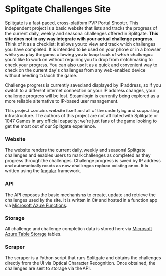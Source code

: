 # Splitgate Challenges Site
[Splitgate](https://www.splitgate.com/) is a fast-paced, cross-platform PVP Portal Shooter. This independent project is a basic website that lists and tracks the progress of the current daily, weekly and seasonal challenges offered in Splitgate. **This site does not in any way integrate with your actual challenge progress.** Think of it as a checklist: It allows you to view and track which challenges you have completed. It is intended to be used on your phone or in a browser while you play the game, allowing you to keep track of which challenges you'd like to work on without requiring you to drop from matchmaking to check your progress. You can also use it as a quick and convenient way to check on the current day's challenges from any web-enabled device without needing to lauch the game.

Challenge progress is currently saved and displayed by IP address, so if you switch to a different internet connection or your IP address changes, your challenge progress will be lost. Steam login is currently being explored as a more reliable alternative to IP-based user management.

This project contains website itself and all of the underlying and supporting infrastructure. The authors of this project are not affiliated with Splitgate or 1047 Games in any official capacity; we're just fans of the game looking to get the most out of our Splitgate experience.

### Website
The website renders the current daily, weekly and seasonal Splitgate challenges and enables users to mark challenges as completed as they progress through the challenges. Challenge progress is saved by IP address and automatically resets as new challenges replace existing ones.  It is written using the [Angular](https://angular.io/) framework.

### API
The API exposes the basic mechanisms to create, update and retrieve the challenges used by the site. It is written in C# and hosted in a function app via [Microsoft Azure Functions](https://azure.microsoft.com/en-us/services/functions/?&ef_id=Cj0KCQjwhLKUBhDiARIsAMaTLnEVv3p7zKlhPNc6nHOX3khInmyY1SUY6IuBXW-QYZ-N-Vkha1RtkzEaAnJxEALw_wcB:G:s&OCID=AID2200277_SEM_Cj0KCQjwhLKUBhDiARIsAMaTLnEVv3p7zKlhPNc6nHOX3khInmyY1SUY6IuBXW-QYZ-N-Vkha1RtkzEaAnJxEALw_wcB:G:s&gclid=Cj0KCQjwhLKUBhDiARIsAMaTLnEVv3p7zKlhPNc6nHOX3khInmyY1SUY6IuBXW-QYZ-N-Vkha1RtkzEaAnJxEALw_wcB#overview). 

### Storage
All challenge and challenge completion data is stored here via [Microsoft Azure Table Storage](https://azure.microsoft.com/en-us/services/storage/tables/?&ef_id=Cj0KCQjwhLKUBhDiARIsAMaTLnFMryPUE7Ck9UdGuWc5KF3KUkP5nLA0XeykNhgSsaVx2c-5pBjBFn8aAj7fEALw_wcB:G:s&OCID=AID2200277_SEM_Cj0KCQjwhLKUBhDiARIsAMaTLnFMryPUE7Ck9UdGuWc5KF3KUkP5nLA0XeykNhgSsaVx2c-5pBjBFn8aAj7fEALw_wcB:G:s&gclid=Cj0KCQjwhLKUBhDiARIsAMaTLnFMryPUE7Ck9UdGuWc5KF3KUkP5nLA0XeykNhgSsaVx2c-5pBjBFn8aAj7fEALw_wcB) tables. 

### Scraper
The scraper is a Python script that runs Splitgate and obtains the challenges directly from the UI via Optical Character Recognition. Once obtained, the challenges are sent to storage via the API.
